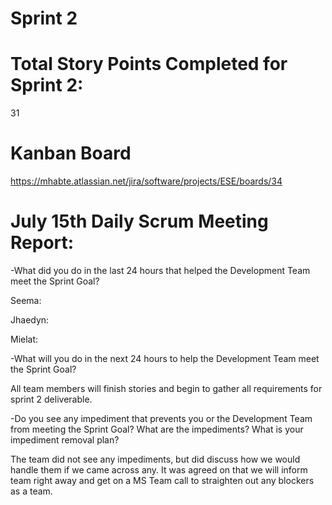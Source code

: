 # Sprint 2

# Total Story Points Completed for Sprint 2:

31


# Kanban Board

https://mhabte.atlassian.net/jira/software/projects/ESE/boards/34


# July 15th Daily Scrum Meeting Report:

-What did you do in the last 24 hours that helped the Development Team meet the Sprint Goal?

  Seema: 

  Jhaedyn: 

  Mielat: 


-What will you do in the next 24 hours to help the Development Team meet the Sprint Goal? 

  All team members will finish stories and begin to gather all requirements for sprint 2 deliverable.


-Do you see any impediment that prevents you or the Development Team from meeting the Sprint Goal? What are the impediments? What is your impediment removal plan?

  The team did not see any impediments, but did discuss how we would handle them if we came across any. It was agreed on that we will inform team right away and get on a MS Team call to straighten out any blockers as a team.


